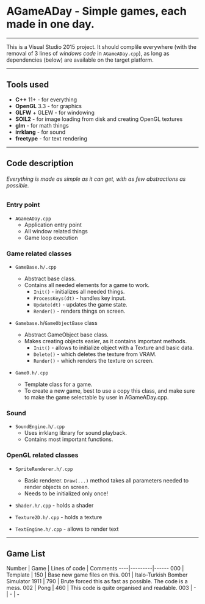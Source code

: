 # AGameADay - Simple games, each made in one day.

-------------------------------------------------------------------------------

This is a Visual Studio 2015 project. It should complile everywhere
(with the removal of 3 lines of *windows code* in `AGameADay.cpp`), as long as 
dependencies (below) are available on the target platform.

-------------------------------------------------------------------------------

## Tools used

* **C++** 11+ - for everything
* **OpenGL** 3.3 - for graphics
* **GLFW** + GLEW - for windowing
* **SOIL2** - for image loading from disk and creating OpenGL textures
* **glm** - for math things
* **irrklang** - for sound
* **freetype** - for text rendering

-------------------------------------------------------------------------------

## Code description

###### Everything is made as simple as it can get, with as few abstractions as possible.

### Entry point

* `AGameADay.cpp`
	* Application entry point
	* All window related things
	* Game loop execution

### Game related classes

* `GameBase.h/.cpp`
	* Abstract base class.
	* Contains all needed elements for a game to work.
		* `Init()` - initializes all needed things.
		* `ProcessKeys(dt)` - handles key input.
		* `Update(dt)` - updates the game state.
		* `Render()` - renders things on screen.

* `Gamebase.h`/`GameObjectBase` class
	* Abstract GameObject base class.
	* Makes creating objects easier, as it contains important methods.
		* `Init()` - allows to initialize object with a Texture and basic data.
		* `Delete()` - which deletes the texture from VRAM.
		* `Render()` - which renders the texture on screen.

* `Game0.h/.cpp`
	* Template class for a game.
	* To create a new game, best to use a copy this class, and make sure to make the game selectable by user in AGameADay.cpp.

### Sound

* `SoundEngine.h/.cpp`
	* Uses irrklang library for sound playback.
	* Contains most important functions.

### OpenGL related classes

* `SpriteRenderer.h/.cpp`
	* Basic renderer. `Draw(...)` method takes all parameters needed to render objects on screen.
	* Needs to be initialized only once!
	
* `Shader.h/.cpp` - holds a shader
* `Texture2D.h/.cpp` - holds a texture
* `TextEngine.h/.cpp` - allows to render text

-------------------------------------------------------------------------------

## Game List

Number | Game | Lines of code | Comments
----|---------|------
000 | Template | 150 | Base new game files on this.
001 | Italo-Turkish Bomber Simulator 1911 | 790 | Brute forced this as fast as possible. The code is a mess.
002 | Pong | 460 | This code is quite organised and readable. 
003 | - | - | -
